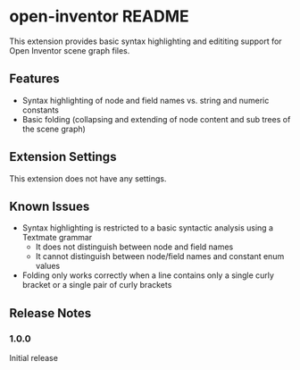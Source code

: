 # open-inventor README

This extension provides basic syntax highlighting and edititing support for Open Inventor scene graph files.

## Features

- Syntax highlighting of node and field names vs. string and numeric constants
- Basic folding (collapsing and extending of node content and sub trees of the scene graph)

## Extension Settings

This extension does not have any settings.

## Known Issues

- Syntax highlighting is restricted to a basic syntactic analysis using a Textmate grammar
  - It does not distinguish between node and field names
  - It cannot distinguish between node/field names and constant enum values
- Folding only works correctly when a line contains only a single curly bracket or a single pair of curly brackets

## Release Notes

### 1.0.0

Initial release
